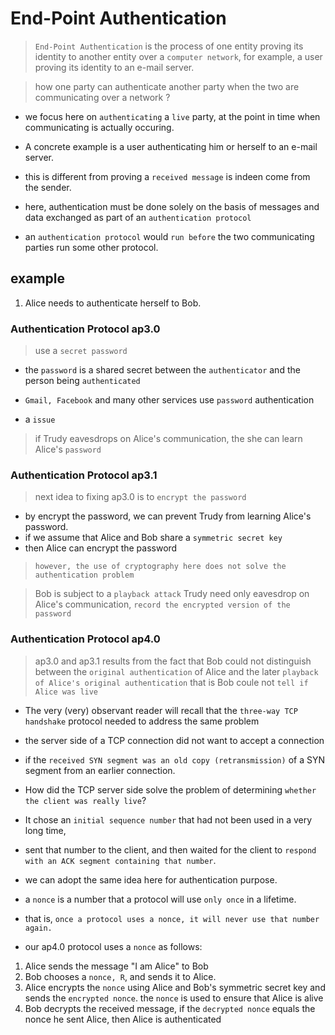 # End-Point Authentication

> `End-Point Authentication` is the process of one entity proving its identity
> to another entity over a `computer network`, for example, a user proving its identity to an e-mail server.

> how one party can authenticate another party when the two are communicating over a network ? 
- we focus here on `authenticating` a `live` party, at the point in time when communicating is actually occuring.
- A concrete example is a user authenticating him or herself to an e-mail server.
- this is different from proving a `received message` is indeen come from the sender.

- here, authentication must be done solely on the basis of messages and data exchanged as part of an `authentication protocol`
- an `authentication protocol` would `run before` the two communicating parties run some other protocol.

## example

1. Alice needs to authenticate herself to Bob.

### Authentication Protocol ap3.0

> use a `secret password`
- the `password` is a shared secret between the `authenticator` and the person being `authenticated`
- `Gmail, Facebook` and many other services use `password` authentication

- a `issue`
> if Trudy eavesdrops on Alice's communication, the she can learn Alice's `password`

### Authentication Protocol ap3.1

> next idea to fixing ap3.0 is to `encrypt the password`
- by encrypt the password, we can prevent Trudy from learning Alice's password.
- if we assume that Alice and Bob share a `symmetric secret key`
- then Alice can encrypt the password

> `however, the use of cryptography here does not solve the authentication problem`

> Bob is subject to a `playback attack`
> Trudy need only eavesdrop on Alice's communication, `record the encrypted version of the password`

### Authentication Protocol ap4.0

> ap3.0 and ap3.1 results from the fact that
> Bob could not distinguish between the `original authentication` of Alice and the later `playback of Alice's original authentication`
> that is Bob coule not `tell if Alice was live`

- The very (very) observant reader will recall that the `three-way TCP handshake` protocol needed to address the same problem
- the server side of a TCP connection did not want to accept a connection 
- if the `received SYN segment was an old copy (retransmission)` of a SYN segment from an earlier connection.
- How did the TCP server side solve the problem of determining `whether the client was really live`?
- It chose an `initial sequence number` that had not been used in a very long time, 
- sent that number to the client, and then waited for the client to `respond with an ACK segment containing that number`. 
- we can adopt the same idea here for authentication purpose.

- a `nonce` is a number that a protocol will use `only once` in a lifetime.
- that is, `once a protocol uses a nonce, it will never use that number again.`
- our ap4.0 protocol uses a `nonce` as follows:

1. Alice sends the message "I am Alice" to Bob
2. Bob chooses a `nonce, R`, and sends it to Alice.
3. Alice encrypts the `nonce` using Alice and Bob's symmetric secret key
   and sends the `encrypted nonce`.
   the `nonce` is used to ensure that Alice is alive
4. Bob decrypts the received message, if the `decrypted nonce` equals the nonce he sent Alice, then Alice is authenticated
